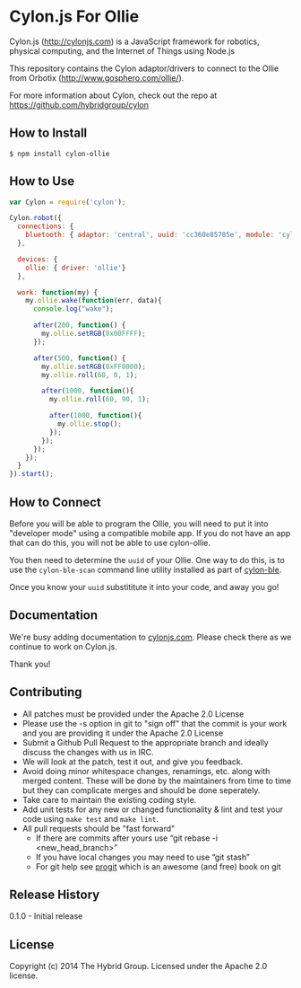 # Cylon.js For Ollie

Cylon.js (http://cylonjs.com) is a JavaScript framework for robotics, physical computing, and the Internet of Things using Node.js

This repository contains the Cylon adaptor/drivers to connect to the Ollie from Orbotix (http://www.gosphero.com/ollie/).

For more information about Cylon, check out the repo at
https://github.com/hybridgroup/cylon

## How to Install

    $ npm install cylon-ollie

## How to Use

```javascript
var Cylon = require('cylon');

Cylon.robot({
  connections: {
    bluetooth: { adaptor: 'central', uuid: 'cc360e85785e', module: 'cylon-ble'}
  },

  devices: {
    ollie: { driver: 'ollie'}
  },

  work: function(my) {
    my.ollie.wake(function(err, data){
      console.log("wake");

      after(200, function() {
        my.ollie.setRGB(0x00FFFF);
      });

      after(500, function() {
        my.ollie.setRGB(0xFF0000);
        my.ollie.roll(60, 0, 1);

        after(1000, function(){
          my.ollie.roll(60, 90, 1);

          after(1000, function(){
            my.ollie.stop();
          });
        });
      });
    });
  }
}).start();
```

## How to Connect

Before you will be able to program the Ollie, you will need to put it into "developer mode" using a compatible mobile app. If you do not have an app that can do this, you will not be able to use cylon-ollie.

You then need to determine the `uuid` of your Ollie. One way to do this, is to use the `cylon-ble-scan` command line utility installed as part of [cylon-ble](https://github.com/hybridgroup/cylon-ble).

Once you know your `uuid` substititute it into your code, and away you go!

## Documentation

We're busy adding documentation to [cylonjs.com](http://cylonjs.com). Please check there as we continue to work on Cylon.js.

Thank you!

## Contributing

* All patches must be provided under the Apache 2.0 License
* Please use the -s option in git to "sign off" that the commit is your work and you are providing it under the Apache 2.0 License
* Submit a Github Pull Request to the appropriate branch and ideally discuss the changes with us in IRC.
* We will look at the patch, test it out, and give you feedback.
* Avoid doing minor whitespace changes, renamings, etc. along with merged content. These will be done by the maintainers from time to time but they can complicate merges and should be done seperately.
* Take care to maintain the existing coding style.
* Add unit tests for any new or changed functionality & lint and test your code using `make test` and `make lint`.
* All pull requests should be "fast forward"
  * If there are commits after yours use “git rebase -i <new_head_branch>”
  * If you have local changes you may need to use “git stash”
  * For git help see [progit](http://git-scm.com/book) which is an awesome (and free) book on git

## Release History

0.1.0 - Initial release

## License

Copyright (c) 2014 The Hybrid Group. Licensed under the Apache 2.0 license.
